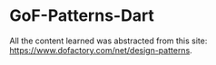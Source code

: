 ﻿# GoF-Patterns-Dart

All the content learned was abstracted from  this site: https://www.dofactory.com/net/design-patterns.
